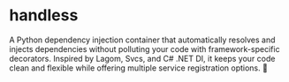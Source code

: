 # handless
A Python dependency injection container that automatically resolves and injects dependencies without polluting your code with framework-specific decorators. Inspired by Lagom, Svcs, and C# .NET DI, it keeps your code clean and flexible while offering multiple service registration options. 🚀
